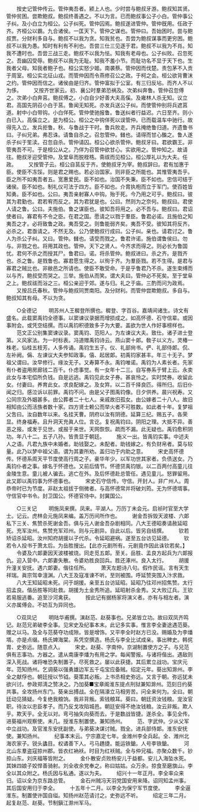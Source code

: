 <!-- { "loadSidebar": true } -->
　　按史记管仲传云。管仲夷吾者。颍上人也。少时尝与鲍叔牙游。鲍叔知其贤。管仲贫困。尝欺鲍叔。鲍叔终善遇之。不以为言。已而鲍叔事公子小白。管仲事公子纠。及小白立为桓公。公子纠死。管仲囚焉。鲍叔遂进管仲。管仲旣用。任政于齐。齐桓公以霸。九合诸侯。一匡天下。管仲之谋也。管仲曰。吾始困时。尝与鲍叔贾。分财利多自与。鲍叔不以我为贪。知我贫也。吾尝为鲍叔谋事而更穷困。鲍叔不以我为愚。知时有利有不利也。吾尝三仕三见逐于君。鲍叔不以我为不肖。知我不遭时也。吾尝三战三走。鲍叔不以我为怯。知我有老母也。公子纠败。召忽死之。吾幽囚受辱。鲍叔不以我为无耻。知我不羞小节。而耻功名不显于天下也。生我者父母。知我者鲍子也。桓公实怒少姬。南袭蔡。管仲因而伐楚。责包茅不入贡于周室。桓公实北征山戎。而管仲因而令燕修召公之政。于柯之会。桓公欲背曹沫之约。管仲因而信之。诸侯由是归齐。管仲富拟于公室。有三归反坫。而齐人不以为侈。 
　　又按齐世家云。初、襄公时羣弟恐祸及。次弟纠奔鲁。管仲召忽傅之。次弟小白奔莒。鲍叔傅之。小白自少好善大夫高傒。及雍林人杀无知。议立君。高国先阴召小白于莒。鲁闻无知死。亦发兵送公子纠。而使管仲别将兵遮莒道。射中小白带钩。小白佯死。管仲使驰报鲁。鲁送纠者行益迟。六日至齐。则小白已入。高傒立之。是为桓公。桓公之中钩佯死以误管仲。已而载温车中驰行。故得先入立。发兵拒鲁。秋、与鲁战于干时。鲁兵败走。齐兵掩绝鲁归道。齐遗鲁书曰。子纠兄弟。弗忍诛。请鲁自杀之。召忽管仲。雠也。请得而甘心醢之。鲁人遂杀子纠于笙渎。召忽自杀。管仲请囚。桓公心欲杀管仲。鲍叔牙曰。君欲霸王。非管夷吾不可。于是桓公从之。乃佯为召管仲欲甘心。实欲用之。管仲知之。故请往。鲍叔牙迎受管仲。及堂阜而脱桎梏。斋祓而见桓公。桓公厚礼以为大夫。任政。 
　　又按管子云。桓公自莒反于齐。使鲍叔牙为宰。鲍叔辞曰。君有加惠于臣。使臣不冻馁。则是君之赐也。若必治国家。则非臣之所能也。其惟管夷吾乎。臣之所不如夷吾者五。宽惠爱民。臣不如也。治国不失秉。臣不如也。忠信可结于诸侯。臣不如也。制礼仪可法于四方。臣不如也。介胄执枹而立于军门。使百姓皆知勇。臣不如也。公曰。夷吾亲射寡人中钩。殆于死。今乃用之可乎。鲍叔曰。彼其为君勤也。君若宥而反之。其为君犹是也。公曰。然则为之奈何。鲍叔曰。君使人请之鲁。公曰。夫施伯。鲁之谋臣也。彼知吾将用之。必不吾与。鲍叔曰。君诏使者曰。寡君有不令之臣。在君之国。愿请之以戮于羣臣。鲁君必诺。且施伯之知夷吾之才。必将致鲁之政。夷吾受之。则鲁能弱齐矣。夷吾不受。彼知其将反齐。必杀之。君亟请之。不然无及。公乃使鲍叔行成曰。公子纠。亲也。请君讨之。鲁人为杀公子纠。又曰。管仲。雠也。请受而戮之。鲁君许诺。施伯谓鲁侯曰。勿与。非戮之也。将用其政也。管仲。天下之贤人。今齐求而得之。则必长为鲁国忧。君何不杀之而授其尸。鲁君曰。诺。将杀管仲。鲍叔进曰。杀之齐。是戮齐也。杀之鲁。是戮鲁也。寡君愿生得之。以徇于齐。为羣臣戮。若不生得。是君与寡君之贼比也。非敝邑之所请也。使臣不敢受命。于是乎鲁君乃不杀。遂生束缚而以与齐。鲍叔受而哭之。三举。施伯从而笑。谓大夫曰。管仲必不死矣。至于堂阜之上。鲍叔祓而浴之三。桓公亲迎于郊。遂与归。礼之于庙。三酌而问为政焉。 
　　又按吕氏春秋。管仲与鲍叔同贾南阳。及分财利。而管仲尝欺鲍叔。多自与。鲍叔知其有母。不以为贪。 

　　○全德记 
　　明苏州人王穉登所撰也。穉登、字百谷。嘉靖间诸生。诗文有盛名。此载窦禹钧全德事。以窦谏议录据而增损成之。如高怀德、石守信辈。或因事附会。或凭空结撰。而以禹钧积德致多子为大要。盖欲为世人作好事榜样也。 
　　范文正公别集窦谏议录。窦禹钧、范阳人。为左谏议大夫。致仕。诸子进士登第。义风家法。为一时标表。冯道赠禹钧诗云。燕山窦十郞。敎子以义方。灵椿一株老。仙桂五枝芳。人多传诵。禹钧生五子。仪、礼部尙书。俨、礼部侍郞。侃、左补阙。偁、左谏议大夫参知政事。僖、起居郞。初禹钧家甚丰。年三十无子。梦祖父谓曰。汝早修行。缘汝无子。又寿算不永。禹钧唯诺。禹钧为人素长者。先家有仆者盗用房廊钱二百千。仆虑事觉。有一女年十二三。自写券系于臂上云。永卖此女与本宅偿所负钱。自是远逃。禹钧见此女子券。甚哀怜之。实时焚券。收留此女。付妻曰。养育此女。求良配嫁之。及女筓。以二百千择良匹。得所归。后旧仆闻之归。感泣诉以前罪。禹钧不问。由是父子图禹钧像。日夕供养。晨兴祝寿。又公同宗及外姻甚多。由公葬者二十七人。亲戚故旧孤女。由公嫁者二十八人。故旧相知由公而活族者数十家。四方贤士赖公而举火者不可胜数。如此者十年。复梦祖父吿曰。汝自数年以来。名挂天曹。阴府以汝有阴德。延算三纪。赐五子。各荣显。终身福寿。且升洞天充眞人位。言讫。复祝禹钧曰。阴阳之理。大抵不异。善恶之报。或发于见世。或报于来世。天网恢恢。疏而不漏。此无疑也。禹钧愈积阴功。年八十二。五子八孙。皆贵显于朝廷。 
　　施义一出。皆禹钧实事。中述夫人之语。凡君九族中未婚者。助钱娶之。未配者。助钱嫁之。有负财帛者。莫与较量。此乃以梦中祖父语。谓为其妻所劝。盖归功于内助之意。 
　　宋史高怀德传。怀德系周天平节度使高行周之子。豪华年少。以军功世其家者。负债送女。乃禹钧仆者之事。嫁名于怀德也。又前后情节。怀德贷禹钧银。以二百两付高童儿往金陵生意。童儿被人骗去。逃亡在外。及后怀德赴总管任。遇见童儿。怒罪留用。此又即以禹钧事为怀德事也。 
　　宋史石守信传。守信。开封人。非广州人。周恭帝时已为节度。非赵太祖拔于侧微者。与高怀德常并将破刘筠。无为怀德壻事。守信官中书令。封卫国公。怀德官侍中。封冀国公。 

　　○三关记 
　　明施凤来撰。凤来。平湖人。万历丁未会元。启祯时官至大学士。记云。虎林会元施凤来编。盖万历间所作也。 
　　谢金吾拆毁天波楼、六郞私下三关、焦赞杀死谢金吾。俱与元人谢金吾杂剧相同。八大王德昭奏请赦延昭死。充军汝州。焦赞充军邓州。则与元剧异。自此以后。皆另自结撰。 
　　钦若矫诏杀延昭。汝州知府胡援以子代杀。令延昭避祸。遂至五台访见延德。 
　　钦若令人投书于萧太后。为岳胜搜出。【此亦元剧所有。元剧竟作因此诛钦若矣。】 
　　令婆及六郞妻因天波楼被烧。同走觅五郞。至关。岳胜、孟良方起兵为六郞报仇。迎入营中。六郞妻失散。令婆劝胜良回兵。胜还涿州。良入太行。 
　　胡援升潼关安抚。遇六郞妻。偕往任所。 
　　萧天左题诗八句。假作民谣。言有天生祥瑞。眞宗驾幸澶渊。八大王及寇准谏不听。至则被围。呼延赞突围入汴求救。 
　　八大王知延昭未死。问于胡援。亲至五台访延昭。延昭乃往邓州招焦赞。太行招孟良。偕岳胜等同赴救。胡援为土金秀所追。延昭射杀金秀。又大败辽兵。王钦若易服逃番。追至沙河禽获。 
　　按此记有据杨家将演义者。亦有与相左者。演义亦属傅会。不妨互为异同也。 

　　○双凤记 
　　明陆华甫撰。演赵范、赵葵事也。兄弟皆立功。故曰双凤齐鸣记。赵范兄弟破李全事。见宋史及纪事本末。此记多实事。惟言李全妻途遇范葵。赠之以马。及全与范葵夺功成隙。皆是增饰。又平李全时赵方已没。赐婚及为李燔壻。亦是点缀。杨氏婢海棠。系凭空撰造。杨氏与李全比试成亲。事出稗史。韩侂胄、史弥远。随意点入。 
　　宋史。赵葵、字南仲。京湖制置使方之子。与兄范俱有志事功。方器之。遣从南康李燔为有用之学。每闻警报。与诸将偕出。遇敌则深入死战。诸将唯恐失制置子。尽死救之。屡以此获捷。其后累立战功。宝庆元年。范知扬州。乞调葵以强勇雄边军五千屯宝应备贼。绍定元年。葵出知滁州。李全之献俘也。朝廷授以节钺。葵策其必叛。上书丞相史弥远。又言于朝。弥远犹未欲兴讨。参政郑淸之赞决之。乃加葵■宝章阁淮东提点刑狱兼知滁州。范刻日约葵共事。全攻扬州东门。葵亲出搏战。全在隔濠立马相劳苦。问全来何为。全曰。朝廷动见猜疑。今复绝我粮饷。我非背叛。索钱粮耳。葵曰。朝廷资汝钱粮。宠汝官职。待汝以忠臣孝子。而乃反戈攻陷城邑。朝廷安得不绝汝钱粮。汝云非叛。欺人乎。欺天乎。全无以对。弯弓抽矢向葵而去。于是数战皆捷。遂杀全。事见全传。进葵福州观察使。未几。授淮东制置使。兼知扬州。 
　　范、字武仲。少从父军中立战功。及官淮东安抚副使。与弟葵决谋讨贼。戮全。进兵部侍郞。淮东安抚使。兼知扬州。 
　　纪事本末云。宁宗嘉定七年。金潍州李全兵起。全、潍州北海农家子。锐头蠭目。权谲善下人。弓马趫捷。能运铁鎗。人号李铁鎗。 
　　河北山东羣盗寇掠州郡。皆衣红衲袄。时目为红袄贼。全与仲兄福。亦聚众数千。钞掠山东。刘庆福等皆附之。 
　　金仆散安贞败杨安儿于益都。安儿入海坠水死。其妹四娘子姣悍善骑射。刘全收余党奉之。称曰姑姑。众万余。掠食至磨旗山。李全以其众附之。杨氏因与私通。遂以为夫。 
　　绍兴十一年正月。李全率众来归。诏以全为京东路总管。 
　　金石州贼冯天羽党国安用来降。诏同知孟州事。其后国安用归于李全。 
　　十五年十二月。以李全为保宁军节度使。 
　　李全逼淮东。制置使许国自缢。知扬州赵范请讨之。史弥远不听。 
　　绍定三年二月。起复赵范、赵葵。节制鎭江滁州军马。 
